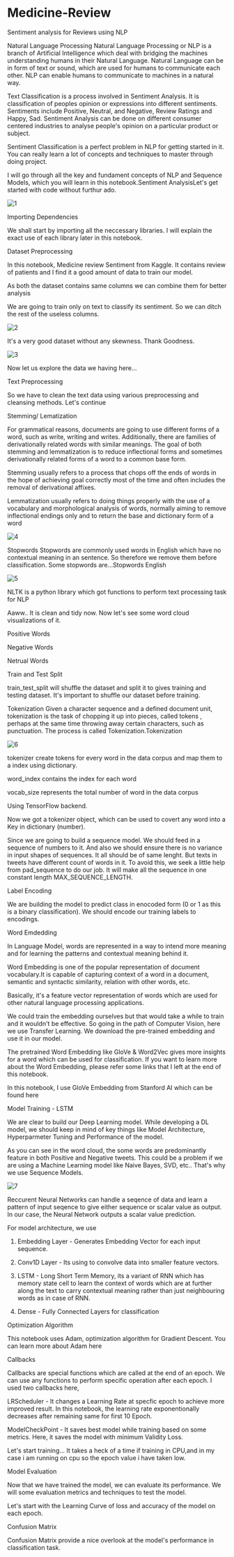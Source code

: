 # Medicine-Review

Sentiment analysis for Reviews using NLP


Natural Language Processing
Natural Language Processing or NLP is a branch of Artificial Intelligence which deal with bridging the machines understanding humans in their Natural Language. Natural Language can be in form of text or sound, which are used for humans to communicate each other. NLP can enable humans to communicate to machines in a natural way.

Text Classification is a process involved in Sentiment Analysis. It is classification of peoples opinion or expressions into different sentiments. Sentiments include Positive, Neutral, and Negative, Review Ratings and Happy, Sad. Sentiment Analysis can be done on different consumer centered industries to analyse people's opinion on a particular product or subject.

Sentiment Classification is a perfect problem in NLP for getting started in it. You can really learn a lot of concepts and techniques to master through doing project. 

I will go through all the key and fundament concepts of NLP and Sequence Models, which you will learn in this notebook.Sentiment AnalysisLet's get started with code without furthur ado.


![1](https://user-images.githubusercontent.com/99526815/155457712-3d6d1c8e-f206-4632-bc7b-08422a490608.PNG)


Importing Dependencies

We shall start by importing all the neccessary libraries. I will explain the exact use of each library later in this notebook.

Dataset Preprocessing

In this notebook, Medicine review Sentiment from Kaggle. It contains  review of patients  and I find it a good amount of data to train our model.

As both the dataset contains same columns we can combine them for better analysis

We are going to train only on text to classify its sentiment. So we can ditch the rest of the useless columns.



![2](https://user-images.githubusercontent.com/99526815/155458343-f12f4398-68e5-43ae-92a0-2e94f68d1901.PNG)


It's a very good dataset without any skewness. Thank Goodness.


![3](https://user-images.githubusercontent.com/99526815/155458511-1777e666-aa59-4fe0-b2f5-854592c145e6.PNG)

Now let us explore the data we having here...

Text Preprocessing

So we have to clean the text data using various preprocessing and cleansing methods. Let's continue


Stemming/ Lematization

For grammatical reasons, documents are going to use different forms of a word, such as write, writing and writes. Additionally, there are families of derivationally related words with similar meanings. The goal of both stemming and lemmatization is to reduce inflectional forms and sometimes derivationally related forms of a word to a common base form.

Stemming usually refers to a process that chops off the ends of words in the hope of achieving goal correctly most of the time and often includes the removal of derivational affixes.

Lemmatization usually refers to doing things properly with the use of a vocabulary and morphological analysis of words, normally aiming to remove inflectional endings only and to return the base and dictionary form of a word


![4](https://user-images.githubusercontent.com/99526815/155458748-b8a123b8-2f99-4567-a72d-292af6123717.PNG)


Stopwords
Stopwords are commonly used words in English which have no contextual meaning in an sentence. So therefore we remove them before classification. Some stopwords are...Stopwords English


![5](https://user-images.githubusercontent.com/99526815/155458934-0fecf66b-4ab3-41e0-a63a-45af4600b599.PNG)


NLTK is a python library which got functions to perform text processing task for NLP


Aaww.. It is clean and tidy now. Now let's see some word cloud visualizations of it.


Positive Words

Negative Words

Netrual Words


Train and Test Split


train_test_split will shuffle the dataset and split it to gives training and testing dataset. It's important to shuffle our dataset before training.


Tokenization
Given a character sequence and a defined document unit, tokenization is the task of chopping it up into pieces, called tokens , perhaps at the same time throwing away certain characters, such as punctuation. The process is called Tokenization.Tokenization


![6](https://user-images.githubusercontent.com/99526815/155459222-11f2a4c9-f573-4a5f-918e-80334adc8466.PNG)

tokenizer create tokens for every word in the data corpus and map them to a index using dictionary.

word_index contains the index for each word

vocab_size represents the total number of word in the data corpus


Using TensorFlow backend.


Now we got a tokenizer object, which can be used to covert any word into a Key in dictionary (number).

Since we are going to build a sequence model. We should feed in a sequence of numbers to it. And also we should ensure there is no variance in input shapes of sequences. It all should be of same lenght. But texts in tweets have different count of words in it. To avoid this, we seek a little help from pad_sequence to do our job. It will make all the sequence in one constant length MAX_SEQUENCE_LENGTH.


Label Encoding

We are building the model to predict class in enocoded form (0 or 1 as this is a binary classification). We should encode our training labels to encodings.


Word Emdedding

In Language Model, words are represented in a way to intend more meaning and for learning the patterns and contextual meaning behind it.

Word Embedding is one of the popular representation of document vocabulary.It is capable of capturing context of a word in a document, semantic and syntactic similarity, relation with other words, etc.

Basically, it's a feature vector representation of words which are used for other natural language processing applications.

We could train the embedding ourselves but that would take a while to train and it wouldn't be effective. So going in the path of Computer Vision, here we use Transfer Learning. We download the pre-trained embedding and use it in our model.

The pretrained Word Embedding like GloVe & Word2Vec gives more insights for a word which can be used for classification. If you want to learn more about the Word Embedding, please refer some links that I left at the end of this notebook.

In this notebook, I use GloVe Embedding from Stanford AI which can be found here


Model Training - LSTM

We are clear to build our Deep Learning model. While developing a DL model, we should keep in mind of key things like Model Architecture, Hyperparmeter Tuning and Performance of the model.

As you can see in the word cloud, the some words are predominantly feature in both Positive and Negative tweets. This could be a problem if we are using a Machine Learning model like Naive Bayes, SVD, etc.. That's why we use Sequence Models.


![7](https://user-images.githubusercontent.com/99526815/155459672-857628e6-02a0-4fae-be12-f1558c807700.PNG)


Reccurent Neural Networks can handle a seqence of data and learn a pattern of input seqence to give either sequence or scalar value as output. In our case, the Neural Network outputs a scalar value prediction.

For model architecture, we use

1) Embedding Layer - Generates Embedding Vector for each input sequence.

2) Conv1D Layer - Its using to convolve data into smaller feature vectors.

3) LSTM - Long Short Term Memory, its a variant of RNN which has memory state cell to learn the context of words which are at further along the text to carry contextual meaning rather than just neighbouring words as in case of RNN.

4) Dense - Fully Connected Layers for classification


Optimization Algorithm

This notebook uses Adam, optimization algorithm for Gradient Descent. You can learn more about Adam here

Callbacks

Callbacks are special functions which are called at the end of an epoch. We can use any functions to perform specific operation after each epoch. I used two callbacks here,

LRScheduler - It changes a Learning Rate at specfic epoch to achieve more improved result. In this notebook, the learning rate exponentionally decreases after remaining same for first 10 Epoch.

ModelCheckPoint - It saves best model while training based on some metrics. Here, it saves the model with minimum Validity Loss.


Let's start training... It takes a heck of a time if training in CPU,and in my case i am running on cpu so the epoch value i have taken low.

Model Evaluation

Now that we have trained the model, we can evaluate its performance. We will some evaluation metrics and techniques to test the model.

Let's start with the Learning Curve of loss and accuracy of the model on each epoch.

Confusion Matrix

Confusion Matrix provide a nice overlook at the model's performance in classification task.


